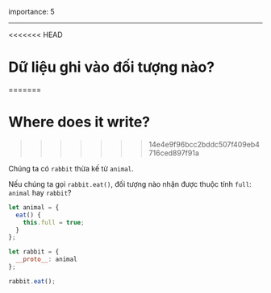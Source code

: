 importance: 5

---

<<<<<<< HEAD
# Dữ liệu ghi vào đối tượng nào?
=======
# Where does it write?
>>>>>>> 14e4e9f96bcc2bddc507f409eb4716ced897f91a

Chúng ta có `rabbit` thừa kế từ `animal`.

Nếu chúng ta gọi `rabbit.eat()`, đối tượng nào nhận được thuộc tính `full`: `animal` hay `rabbit`? 

```js
let animal = {
  eat() {
    this.full = true;
  }
};

let rabbit = {
  __proto__: animal
};

rabbit.eat();
```
